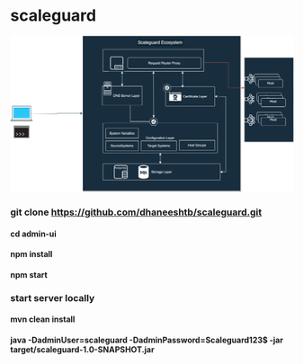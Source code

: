 # scaleguard


![Alt](scaleguard.svg)

### git clone https://github.com/dhaneeshtb/scaleguard.git
#### cd admin-ui
#### npm install
#### npm start

### start server locally
#### mvn clean install
#### java -DadminUser=scaleguard -DadminPassword=Scaleguard123$ -jar target/scaleguard-1.0-SNAPSHOT.jar



